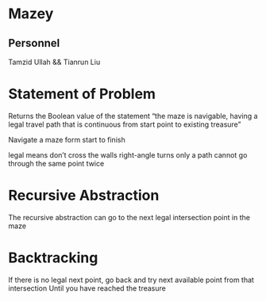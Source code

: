 # Mazey

## Personnel
Tamzid Ullah && Tianrun Liu

# Statement of Problem
Returns the Boolean value of the statement “the maze is navigable, having a legal travel path that is continuous from start point to existing treasure”

Navigate a maze form start to finish

legal means
  don’t cross the walls
  right-angle turns only 
  a path cannot go through the same point twice

# Recursive Abstraction

The recursive abstraction can go to the next legal intersection point in the maze

# Backtracking
  If there is no legal next point,
    go back and try next available point from that intersection
  Until you have reached the treasure

